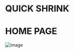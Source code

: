 # QUICK SHRINK

# HOME PAGE

![image](https://github.com/user-attachments/assets/71188981-d409-43df-a79b-25fc08e836ef)
